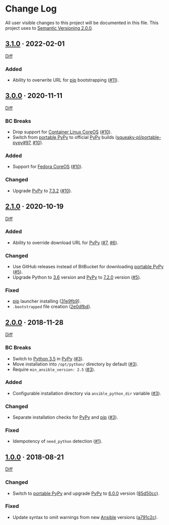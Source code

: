 Change Log
==========

All user visible changes to this project will be documented in this file. This project uses to [Semantic Versioning 2.0.0].




## [3.1.0] · 2022-02-01
[3.1.0]: https://github.com/instrumentisto/ansible-coreos-bootstrap/tree/3.1.0

[Diff](https://github.com/instrumentisto/ansible-coreos-bootstrap/compare/3.0.0...3.1.0)

### Added

- Ability to overwrite URL for [pip] bootstrapping ([#11]).

[#11]: https://github.com/instrumentisto/ansible-coreos-bootstrap/pull/11




## [3.0.0] · 2020-11-11
[3.0.0]: https://github.com/instrumentisto/ansible-coreos-bootstrap/tree/3.0.0

[Diff](https://github.com/instrumentisto/ansible-coreos-bootstrap/compare/2.1.0...3.0.0)

### BC Breaks

- Drop support for [Container Linux CoreOS] ([#10]).
- Switch from [portable PyPy] to official [PyPy] builds ([squeaky-pl/portable-pypy#97], [#10]).

### Added

- Support for [Fedora CoreOS] ([#10]).

### Changed

- Upgrade [PyPy] to [7.3.2][PyPy 7.3.2] ([#10]).

[squeaky-pl/portable-pypy#97]: https://github.com/squeaky-pl/portable-pypy/issues/97
[#10]: https://github.com/instrumentisto/ansible-coreos-bootstrap/pull/10




## [2.1.0] · 2020-10-19
[2.1.0]: https://github.com/instrumentisto/ansible-coreos-bootstrap/tree/2.1.0

[Diff](https://github.com/instrumentisto/ansible-coreos-bootstrap/compare/2.0.0...2.1.0)

### Added

- Ability to override download URL for [PyPy] ([#7], [#6]).

### Changed

- Use GitHub releases instead of BitBucket for downloading [portable PyPy] ([#5]).
- Upgrade Python to [3.6][Python 3.6] version and [PyPy] to [7.2.0][PyPy 7.2.0] version ([#5]).

### Fixed

- [pip] launcher installing ([31e9fb9]).
- `.bootstrapped` file creation ([2e0dfbd]).

[#5]: https://github.com/instrumentisto/ansible-coreos-bootstrap/pull/5
[#6]: https://github.com/instrumentisto/ansible-coreos-bootstrap/issues/6
[#7]: https://github.com/instrumentisto/ansible-coreos-bootstrap/pull/7
[31e9fb9]: https://github.com/instrumentisto/ansible-coreos-bootstrap/commit/31e9fb9e7119e85c39bc1938c15c5df75b8ecad9
[2e0dfbd]: https://github.com/instrumentisto/ansible-coreos-bootstrap/commit/2e0dfbd4b47d623e75c287ca3f2b31ced163ead3




## [2.0.0] · 2018-11-28
[2.0.0]: https://github.com/instrumentisto/ansible-coreos-bootstrap/tree/2.0.0

[Diff](https://github.com/instrumentisto/ansible-coreos-bootstrap/compare/1.0.0...2.0.0)

### BC Breaks

- Switch to [Python 3.5] in [PyPy] ([#3]).
- Move installation into `/opt/python/` directory by default ([#3]).
- Require `min_ansible_version: 2.5` ([#3]).

### Added

- Configurable installation directory via `ansible_python_dir` variable ([#3]).

### Changed

- Separate installation checks for [PyPy] and [pip] ([#3]).

### Fixed

- Idempotency of `need_python` detection ([#1]).

[#1]: https://github.com/instrumentisto/ansible-coreos-bootstrap/pull/1
[#3]: https://github.com/instrumentisto/ansible-coreos-bootstrap/pull/3




## [1.0.0] · 2018-08-21
[1.0.0]: https://github.com/instrumentisto/ansible-coreos-bootstrap/tree/1.0.0

[Diff](https://github.com/instrumentisto/ansible-coreos-bootstrap/compare/forked...1.0.0)

### Changed

- Switch to [portable PyPy] and upgrade [PyPy] to [6.0.0](http://doc.pypy.org/en/latest/release-v6.0.0.html) version ([85d50cc](https://github.com/instrumentisto/ansible-coreos-bootstrap/commit/85d50cc96616506ae57173b1adbbee09d7f2dd29)).

### Fixed

- Update syntax to omit warnings from new [Ansible] versions ([a791c2c](https://github.com/instrumentisto/ansible-coreos-bootstrap/commit/a791c2c5705a5d1a30ec503907f938b6bc221d3a)).




[Ansible]: https://www.ansible.com
[Container Linux CoreOS]: https://coreos.com/os/docs/latest
[Fedora CoreOS]: https://getfedora.org/en/coreos
[pip]: https://pypi.org/project/pip
[portable PyPy]: https://github.com/squeaky-pl/portable-pypy
[PyPy]: https://pypy.org
[Python 3.5]: https://www.python.org/downloads/release/python-350
[Python 3.6]: https://www.python.org/downloads/release/python-360
[PyPy 7.2.0]: http://doc.pypy.org/en/latest/release-v7.2.0.html
[PyPy 7.3.2]: http://doc.pypy.org/en/latest/release-v7.3.2.html
[Semantic Versioning 2.0.0]: https://semver.org
